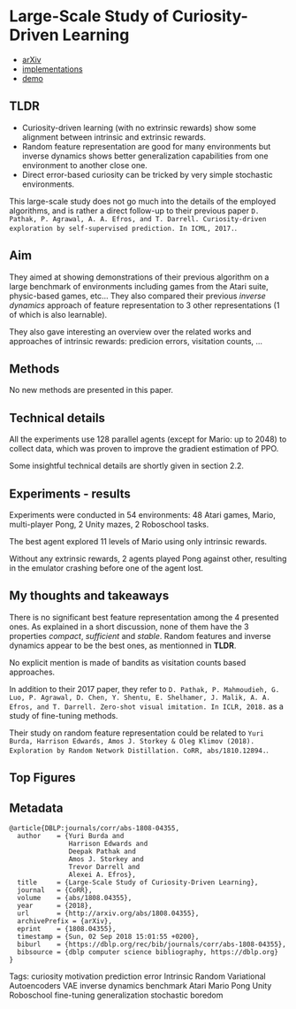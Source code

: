 # Large-Scale Study of Curiosity-Driven Learning

* [arXiv](https://arxiv.org/pdf/1808.04355.pdf)
* [implementations](https://github.com/openai/large-scale-curiosity)
* [demo](https://www.youtube.com/watch?v=l1FqtAHfJLI)

## TLDR

* Curiosity-driven learning (with no extrinsic rewards) show some alignment between intrinsic and extrinsic rewards.
* Random feature representation are good for many environments but inverse dynamics shows better generalization capabilities from one environment to another close one.
* Direct error-based curiosity can be tricked by very simple stochastic environments.

This large-scale study does not go much into the details of the employed algorithms, and is rather a direct follow-up to their previous paper `D. Pathak, P. Agrawal, A. A. Efros, and T. Darrell. Curiosity-driven exploration by self-supervised
prediction. In ICML, 2017.`.

## Aim

They aimed at showing demonstrations of their previous algorithm on a large benchmark of environments including games from the Atari suite, physic-based games, etc... They also compared their previous *inverse dynamics* approach of feature representation to 3 other representations (1 of which is also learnable).

They also gave interesting an overview over the related works and approaches of intrinsic rewards: predicion errors, visitation counts, ...

## Methods

No new methods are presented in this paper.

## Technical details

All the experiments use 128 parallel agents (except for Mario: up to 2048) to collect data, which was proven to improve the gradient estimation of PPO.

Some insightful technical details are shortly given in section 2.2. 

## Experiments - results

Experiments were conducted in 54 environments: 48 Atari games, Mario, multi-player Pong, 2 Unity mazes, 2 Roboschool tasks. 

The best agent explored 11 levels of Mario using only intrinsic rewards.

Without any extrinsic rewards, 2 agents played Pong against other, resulting in the emulator crashing before one of the agent lost.

## My thoughts and takeaways

There is no significant best feature representation among the 4 presented ones. As explained in a short discussion, none of them have the 3 properties *compact*, *sufficient* and *stable*. Random features and inverse dynamics appear to be the best ones, as mentionned in **TLDR**. 

No explicit mention is made of bandits as visitation counts based approaches.

In addition to their 2017 paper, they refer to `D. Pathak, P. Mahmoudieh, G. Luo, P. Agrawal, D. Chen, Y. Shentu, E. Shelhamer, J. Malik, A. A. Efros,
and T. Darrell. Zero-shot visual imitation. In ICLR, 2018.` as a study of fine-tuning methods.

Their study on random feature representation could be related to `Yuri Burda, Harrison Edwards, Amos J. Storkey & Oleg Klimov (2018). Exploration by Random Network Distillation. CoRR, abs/1810.12894.`.

## Top Figures


## Metadata

```
@article{DBLP:journals/corr/abs-1808-04355,
  author    = {Yuri Burda and
               Harrison Edwards and
               Deepak Pathak and
               Amos J. Storkey and
               Trevor Darrell and
               Alexei A. Efros},
  title     = {Large-Scale Study of Curiosity-Driven Learning},
  journal   = {CoRR},
  volume    = {abs/1808.04355},
  year      = {2018},
  url       = {http://arxiv.org/abs/1808.04355},
  archivePrefix = {arXiv},
  eprint    = {1808.04355},
  timestamp = {Sun, 02 Sep 2018 15:01:55 +0200},
  biburl    = {https://dblp.org/rec/bib/journals/corr/abs-1808-04355},
  bibsource = {dblp computer science bibliography, https://dblp.org}
}
```

Tags: curiosity motivation prediction error Intrinsic Random Variational Autoencoders VAE inverse dynamics benchmark Atari Mario Pong Unity Roboschool fine-tuning generalization stochastic boredom
